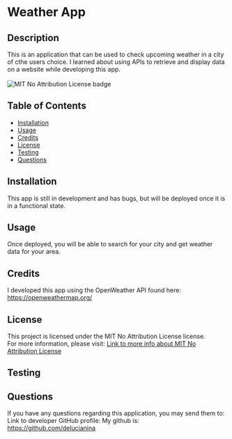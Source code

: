 
# Weather App
## Description
This is an application that can be used to check upcoming weather in a city of cthe users choice. I learned about using APIs to retrieve and display data on a website while developing this app. <br><br>
![MIT No Attribution License badge](https://img.shields.io/badge/license-MIT_No_Attribution-blue.svg)
## Table of Contents 
- [Installation](#installation) 
- [Usage](#usage)
- [Credits](#credits) 
- [License](#license)
- [Testing](#testing) 
- [Questions](#questions)
## Installation
This app is still in development and has bugs, but will be deployed once it is in a functional state. 
## Usage
Once deployed, you will be able to search for your city and get weather data for your area. 
## Credits
I developed this app using the OpenWeather API found here: https://openweathermap.org/ 
## License 
  This project is licensed under the MIT No Attribution License license. <br>For more information, please visit: [Link to more info about MIT No Attribution License](https://opensource.org/license/mit-0)
## Testing

## Questions
If you have any questions regarding this application, you may send them to:  <br>
Link to developer GitHub profile: My github is: https://github.com/delucianina 

